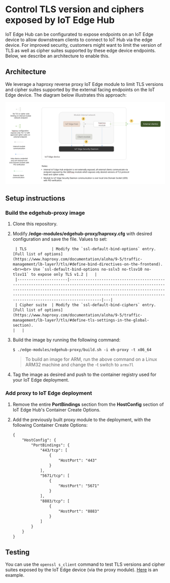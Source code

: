 # Control TLS version and ciphers exposed by IoT Edge Hub
IoT Edge Hub can be configurated to expose endpoints on an IoT Edge device to allow downstream clients to connect to IoT Hub via the edge device. For improved security, customers might want to limit the version of TLS as well as cipher suites supported by these edge device endpoints. Below, we describe an architecture to enable this.

## Architecture
We leverage a haproxy reverse proxy IoT Edge module to limit TLS versions and cipher suites supported by the external facing endpoints on the IoT Edge device. The diagram below illustrates this approach: 

![](images/eh-proxy.png)
## Setup instructions 

### Build the edgehub-proxy image

1. Clone this repository.

1. Modify **/edge-modules/edgehub-proxy/haproxy.cfg** with desired configuration and save the file. Values to set:

        | TLS           | Modify the `ssl-default-bind-options` entry. [Full list of options](https://www.haproxy.com/documentation/aloha/9-5/traffic-management/lb-layer7/tls/#define-bind-directives-on-the-frontend).<br><br> Use `ssl-default-bind-options no-sslv3 no-tlsv10 no-tlsv11` to expose only TLS v1.2 |   |
        |----------------------|------------------------------------------------------------------------------------------------------------------------------------------------------------------------------------------------------------------------------------------------------------------------------------------|---|
        | Cipher suite  | Modify the `ssl-default-bind-ciphers` entry. [Full list of options](https://www.haproxy.com/documentation/aloha/9-5/traffic-management/lb-layer7/tls/#define-tls-settings-in-the-global-section).                                                                                        |   |

1. Build the image by running the following command:

    ```
    $ ./edge-modules/edgehub-proxy/build.sh -i eh-proxy -t x86_64
    ```

    > To build an image for ARM, run the above command on a Linux ARM32 machine and change the -t switch to `armv7l`

1. Tag the image as desired and push to the container registry used for your IoT Edge deployment.

### Add proxy to IoT Edge deployment

1. Remove the entire **PortBindings** section from the **HostConfig** section of IoT Edge Hub's Container Create Options.

1. Add the previously built proxy module to the deployment, with the following Container Create Options:

    ```
    {
        "HostConfig": {
            "PortBindings": {
                "443/tcp": [
                    {
                        "HostPort": "443"
                    }
                ],
                "5671/tcp": [
                    {
                        "HostPort": "5671"
                    }
                ],
                "8883/tcp": [
                    {
                        "HostPort": "8883"
                    }
                ]
            }
        }
    }
    ```

## Testing

You can use the `openssl s_client` command to test TLS versions and cipher suites exposed by the IoT Edge device (via the proxy module). [Here](https://www.feistyduck.com/library/openssl-cookbook/online/ch-testing-with-openssl.html#testing-protocol-support) is an example.


